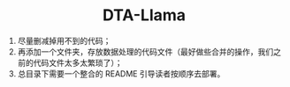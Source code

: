 <div align= "center">
    <h1>DTA-Llama</h1>
</div>

<div align="center">

</div>

1. 尽量删减掉用不到的代码；
2. 再添加一个文件夹，存放数据处理的代码文件（最好做些合并的操作，我们之前的代码文件太多太繁琐了）；
3. 总目录下需要一个整合的 README 引导读者按顺序去部署。
